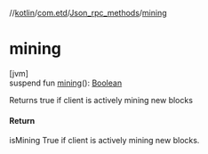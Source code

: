 //[kotlin](../../../index.md)/[com.etd](../index.md)/[Json_rpc_methods](index.md)/[mining](mining.md)

# mining

[jvm]\
suspend fun [mining](mining.md)(): [Boolean](https://kotlinlang.org/api/latest/jvm/stdlib/kotlin/-boolean/index.html)

Returns true if client is actively mining new blocks

#### Return

isMining True if client is actively mining new blocks.
